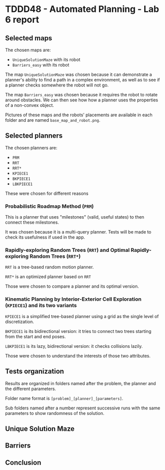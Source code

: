 # TDDD48 - Automated Planning - Lab 6 report

## Selected maps

The chosen maps are:
* `UniqueSolutionMaze` with its robot
* `Barriers_easy` with its robot

The map `UniqueSolutionMaze` was chosen because it can demonstrate a planner's
ability to find a path in a complex environment, as well as to see if a
planner checks somewhere the robot will not go.

The map `Barriers_easy` was chosen because it requires the robot to rotate
around obstacles. We can then see how how a planner uses the properties of a
non-convex object.

Pictures of these maps and the robots' placements are available in each folder
and are named `base_map_and_robot.png`.

## Selected planners

The chosen planners are:
* `PRM`
* `RRT`
* `RRT*`
* `KPIECE1`
* `BKPIECE1`
* `LBKPIECE1`

These were chosen for different reasons

### Probabilistic Roadmap Method (`PRM`)

This is a planner that uses "milestones" (valid, useful states) to then connect
these milestones.

It was chosen because it is a multi-query planner. Tests will be made to check
its usefulness if used in the app.

### Rapidly-exploring Random Trees (`RRT`) and Optimal Rapidly-exploring Random Trees (`RRT*`)

`RRT` is a tree-based random motion planner.

`RRT*` is an optimized planner based on `RRT`

Those were chosen to compare a planner and its optimal version.

### Kinematic Planning by Interior-Exterior Cell Exploration (`KPIECE1`) and its two variants

`KPIECE1` is a simplified tree-based planner using a grid as the single level
of discretization.

`BKPIECE1` is its bidirectional version: it tries to connect two trees starting
from the start and end poses.

`LBKPIECE1` is its lazy, bidirectional version: it checks collisions lazily.

Those were chosen to understand the interests of those two attributes.

## Tests organization

Results are organized in folders named after the problem, the planner and the
different parameters.

Folder name format is `[problem]_[planner]_[parameters]`.

Sub folders named after a number represent successive runs with the same
parameters to show randomness of the solution.

## Unique Solution Maze

## Barriers

## Conclusion

